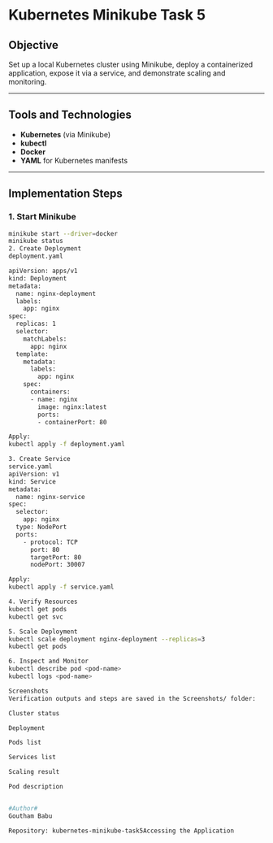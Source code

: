 # Kubernetes Minikube Task 5

## Objective
Set up a local Kubernetes cluster using Minikube, deploy a containerized application, expose it via a service, and demonstrate scaling and monitoring.

---

## Tools and Technologies
- **Kubernetes** (via Minikube)
- **kubectl**
- **Docker**
- **YAML** for Kubernetes manifests

---

## Implementation Steps

### 1. Start Minikube
```bash
minikube start --driver=docker
minikube status
2. Create Deployment
deployment.yaml

apiVersion: apps/v1
kind: Deployment
metadata:
  name: nginx-deployment
  labels:
    app: nginx
spec:
  replicas: 1
  selector:
    matchLabels:
      app: nginx
  template:
    metadata:
      labels:
        app: nginx
    spec:
      containers:
      - name: nginx
        image: nginx:latest
        ports:
        - containerPort: 80

Apply:
kubectl apply -f deployment.yaml

3. Create Service
service.yaml
apiVersion: v1
kind: Service
metadata:
  name: nginx-service
spec:
  selector:
    app: nginx
  type: NodePort
  ports:
    - protocol: TCP
      port: 80
      targetPort: 80
      nodePort: 30007

Apply:
kubectl apply -f service.yaml

4. Verify Resources
kubectl get pods
kubectl get svc

5. Scale Deployment
kubectl scale deployment nginx-deployment --replicas=3
kubectl get pods

6. Inspect and Monitor
kubectl describe pod <pod-name>
kubectl logs <pod-name>

Screenshots
Verification outputs and steps are saved in the Screenshots/ folder:

Cluster status

Deployment

Pods list

Services list

Scaling result

Pod description


#Author#
Goutham Babu

Repository: kubernetes-minikube-task5Accessing the Application
